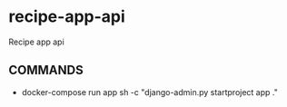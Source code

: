 # recipe-app-api

Recipe app api

## COMMANDS

- docker-compose run app sh -c "django-admin.py startproject app ."
